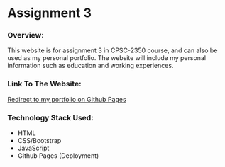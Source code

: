 # Assignment 3

### Overview:
This website is for assignment 3 in CPSC-2350 course, and can also be used as my personal portfolio. The website will include my personal information such as education and working experiences.

### Link To The Website:
[Redirect to my portfolio on Github Pages](https://mgao08.github.io/Spring-2024_CPSC-2350_A3/)

### Technology Stack Used:
- HTML
- CSS/Bootstrap
- JavaScript
- Github Pages (Deployment)